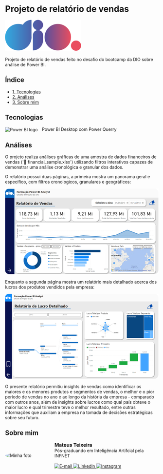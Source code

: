 # Projeto de relatório de vendas

<img style='width:250px' src='./assets/logo_diov2.png' alt='Dio logo'>
<br>
<br>
Projeto de relatório de vendas feito no desafio do bootcamp da DIO sobre análise de Power BI.

## Índice

- <a href='#tecnologias'>1. Tecnologias</a>
- <a href='#análises'>2. Análises</a>
- <a href='#sobre-mim'>3. Sobre mim</a> 

## Tecnologias

<img style='width:30px; vertical-align: middle; margin-right: 10px;' src='https://img.icons8.com/?size=100&id=3sGOUDo9nJ4k&format=png&color=000000' alt='Power BI logo'> Power BI Desktop com Power Querry

## Análises

O projeto realiza análises gráficas de uma amostra de dados financeiros de vendas ('📄 financial_sample.xlsx') utilizando filtros interativos capazes de demonstrar uma análise cronológica e granular dos dados.

O relatório possui duas páginas, a primeira mostra um panorama geral e específico, com filtros cronologicos, granulares e geográficos:

<p align='center'>
    <img style='max-width:100%; height:auto; align:center' src='./assets/relatorio1v2.png' alt="Jupyter logo">
</p>

Enquanto a segunda página mostra um relatório mais detalhado acerca dos lucros dos produtos vendidos pela empresa:

<p align='center'>
    <img style='max-width:100%; height:auto; align:center' src='./assets/relatorio2.png' alt="Jupyter logo">
</p>

O presente relatório permitiu insights de vendas como identificar os maiores e os menores produtos e segmentos de vendas, o melhor e o pior período de vendas no ano e ao longo da história da empresa - comparado com outros anos, além de insights sobre lucros como qual país obteve o maior lucro e qual trimestre teve o melhor resultado, entre outras informações que auxiliam a empresa na tomada de decisões estratégicas sobre seu futuro.

## Sobre mim

<div style="display: flex; align-items: center;">
    <img src="https://avatars.githubusercontent.com/u/156105588?v=4" alt="Minha foto" style="width:150px; border-radius: 50%; margin-right: 15px;">
    <div>
        <div style="font-size: 16px; font-weight: bold">
        Mateus Teixeira
        </div>
        Pós-graduando em Inteligência Artifcial pela INFNET
        <br>
        <br>
        <a href="mailto:pessoal.mtr@gmail.com"
        target="_blank">
            <img src="https://img.shields.io/badge/Gmail-D14836?style=for-the-badge&logo=gmail&logoColor=white&labelColor=555" alt="E-mail" height='25'/>
        </a>
        <a href="https://www.linkedin.com/in/mateusteixeira/" 
        target="_blank">
            <img src="https://img.shields.io/badge/LinkedIn-0077B5?style=for-the-badge&logo=linkedin&logoColor=white&labelColor=555" alt="LinkedIn" height='25'/>
        </a>
        <a href="https://www.instagram.com/omateusteixeira" 
        target="_blank">
            <img src="https://img.shields.io/badge/Instagram-E4405F?style=for-the-badge&logo=instagram&logoColor=white&labelColor=555" alt="Instagram" height= '25'/>
        </a>
    </div>
</div>
